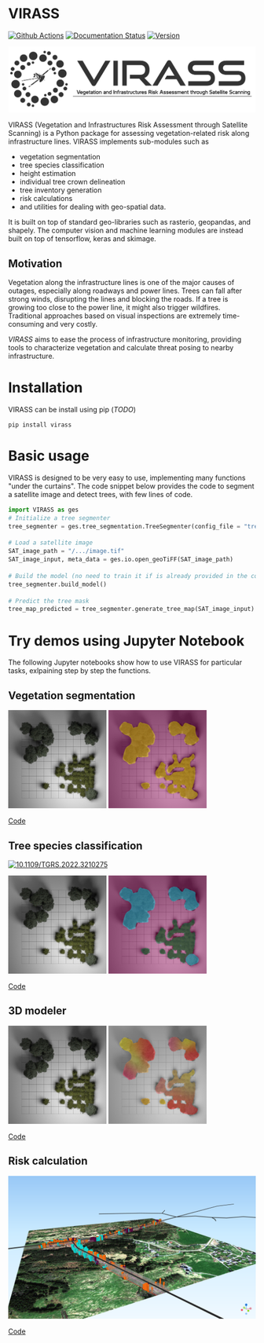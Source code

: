 # VIRASS

[![Github Actions](https://github.com/weecology/DeepForest/actions/workflows/Conda-app.yml/badge.svg)](https://github.com/weecology/DeepForest/actions/workflows/Conda-app.yml)
[![Documentation Status](https://readthedocs.org/projects/deepforest/badge/?version=latest)](http://deepforest.readthedocs.io/en/latest/?badge=latest)
[![Version](https://img.shields.io/pypi/v/DeepForest.svg)](https://pypi.python.org/pypi/DeepForest)


![img](docs/logo.png)

VIRASS (Vegetation and Infrastructures Risk Assessment through Satellite Scanning) is a Python package for assessing vegetation-related risk along infrastructure lines. VIRASS implements sub-modules such as
- vegetation segmentation
- tree species classification
- height estimation
- individual tree crown delineation
- tree inventory generation
- risk calculations 
- and utilities for dealing with geo-spatial data.

It is built on top of standard geo-libraries such as rasterio, geopandas, and shapely. The computer vision and machine learning modules are instead built on top of tensorflow, keras and skimage.


## Motivation

 Vegetation along the infrastructure lines is one of the major causes of outages, especially along roadways and power lines. Trees can fall after strong winds, disrupting the lines and blocking the roads. If a tree is growing too close to the power line, it might also trigger wildfires.
 Traditional approaches based on visual inspections are extremely time-consuming and very costly.
 
 *VIRASS* aims to ease the process of infrastructure monitoring, providing tools to characterize vegetation and calculate threat posing to nearby infrastructure.
  


# Installation

VIRASS can be install using pip (*TODO*)

```
pip install virass
```

# Basic usage

VIRASS is designed to be very easy to use, implementing many functions "under the curtains". 
The code snippet below provides the code to segment a satellite image and detect trees, with few lines of code.

```Python
import VIRASS as ges
# Initialize a tree segmenter
tree_segmenter = ges.tree_segmentation.TreeSegmenter(config_file = "tree_segmenter_config.yaml")

# Load a satellite image
SAT_image_path = "/.../image.tif"
SAT_image_input, meta_data = ges.io.open_geoTiFF(SAT_image_path)

# Build the model (no need to train it if is already provided in the configuration file)
tree_segmenter.build_model()

# Predict the tree mask
tree_map_predicted = tree_segmenter.generate_tree_map(SAT_image_input)
```


# Try demos using Jupyter Notebook

The following Jupyter notebooks show how to use VIRASS for particular tasks, exlpaining step by step the functions. 


## Vegetation segmentation 

<p float="left">
<img src="images/readme/tree_top.jpg" width="200"/>
<img src="images/readme/tree_segmentation.png" width="200"/>
</p>

[Code](/Block_tree_segmentation.ipynb)

## Tree species classification

[![10.1109/TGRS.2022.3210275](http://img.shields.io/badge/DOI-10.1101/2021.01.08.425840-B31B1B.svg)](http://ieeexplore.ieee.org/xpl/RecentIssue.jsp?punumber=36)

<p float="left">
<img src="images/readme/tree_top.jpg" width="200"/>
<img src="images/readme/tree_species.png" width="200"/>
</p>

[Code](/Block_tree_species_classification.ipynb)


## 3D modeler

<p float="left">
<img src="images/readme/tree_top.jpg" width="200"/>
<img src="images/readme/nDSM.png" width="200"/>
</p>

[Code]()


## Risk calculation

<img src="images/readme/crowns_example.png" width="600">

[Code]()




 
